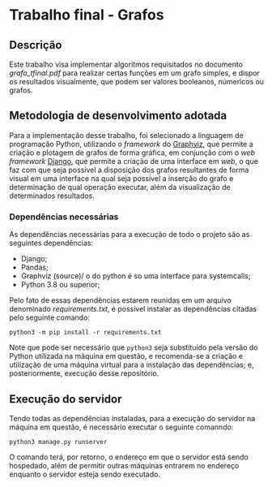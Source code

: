 # Trabalho final - Grafos
## Descrição
  Este trabalho visa implementar algoritmos requisitados no documento _grafo_tfinal.pdf_ para realizar certas funções em um grafo simples, 
  e dispor os resultados visualmente, que podem ser valores booleanos, númericos ou grafos.
  
## Metodologia de desenvolvimento adotada
Para a implementação desse trabalho, foi selecionado a linguagem de programação Python,
utilizando o _framework_ do [Graphviz](https://graphviz.org/), 
que permite a criação e plotagem de grafos de forma gráfica, 
em conjunção com o _web framework_ [Django](https://www.djangoproject.com/), 
que permite a criação de uma interface em _web_,
o que faz com que seja possível a disposição dos grafos resultantes de forma visual em uma interface na qual seja possível a inserção do grafo e determinação de qual operação executar, além da visualização de determinados resultados.

### Dependências necessárias
 As dependências necessárias para a execução de todo o projeto são as seguintes dependências:
  - Django;
  - Pandas;
  - Graphviz (source)/ o do python é so uma interface para systemcalls;
  - Python 3.8 ou superior;
   
  Pelo fato de essas dependências estarem reunidas em um arquivo denominado _requirements.txt_,
  é possível instalar as dependências citadas pelo seguinte comando:
  ```
  python3 -m pip install -r requirements.txt
  ```
  Note que pode ser necessário que ```python3``` seja substituído pela versão do Python utilizada na máquina em questão, 
  e recomenda-se a criação e utilização de uma máquina virtual para a instalação das dependências; e, posteriormente, execução desse repositório.
  
 ## Execução do servidor
  Tendo todas as dependências instaladas, para a execução do servidor na máquina em questão, é necessário executar o seguinte comanndo:
  ```
  python3 manage.py runserver
  ```
  O comando terá, por retorno, o endereço em que o servidor está sendo hospedado, além de permitir outras máquinas entrarem no endereço enquanto o servidor esteja sendo executado.

  
